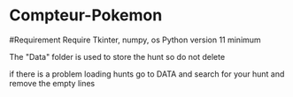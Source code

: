 # Compteur-Pokemon

#Requirement
Require Tkinter, numpy, os
Python version 11 minimum


The "Data" folder is used to store the hunt so do not delete

if there is a problem loading hunts go to DATA and search for your hunt and remove the empty lines
